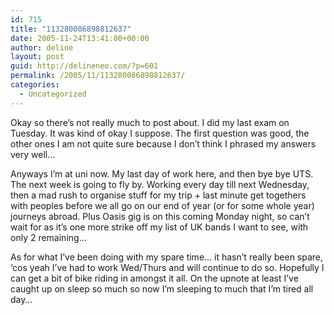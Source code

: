 ```yaml
---
id: 715
title: "113280086898812637"
date: 2005-11-24T13:41:00+00:00
author: deline
layout: post
guid: http://delineneo.com/?p=601
permalink: /2005/11/113280086898812637/
categories:
  - Uncategorized
---
```

Okay so there&#8217;s not really much to post about. I did my last exam on Tuesday. It was kind of okay I suppose. The first question was good, the other ones I am not quite sure because I don&#8217;t think I phrased my answers very well&#8230;

Anyways I&#8217;m at uni now. My last day of work here, and then bye bye UTS. The next week is going to fly by. Working every day till next Wednesday, then a mad rush to organise stuff for my trip + last minute get togethers with peoples before we all go on our end of year (or for some whole year) journeys abroad. Plus Oasis gig is on this coming Monday night, so can&#8217;t wait for as it&#8217;s one more strike off my list of UK bands I want to see, with only 2 remaining&#8230;

As for what I&#8217;ve been doing with my spare time&#8230; it hasn&#8217;t really been spare, &#8216;cos yeah I&#8217;ve had to work Wed/Thurs and will continue to do so. Hopefully I can get a bit of bike riding in amongst it all. On the upnote at least I&#8217;ve caught up on sleep so much so now I&#8217;m sleeping to much that I&#8217;m tired all day&#8230;
